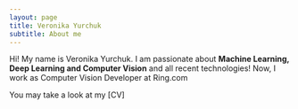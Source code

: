 ```yaml
---
layout: page
title: Veronika Yurchuk 
subtitle: About me
---
```

Hi! My name is Veronika Yurchuk. I am passionate about **Machine Learning, Deep Learning and Computer Vision** and all recent technologies! Now, I work as Computer Vision Developer at Ring.com 

You may take a look at my [CV]

